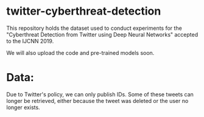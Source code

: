 # twitter-cyberthreat-detection
This repository holds the dataset used to conduct experiments for the "Cyberthreat Detection from Twitter using Deep Neural Networks" accepted to the IJCNN 2019.

We will also upload the code and pre-trained models soon. 

# Data:
Due to Twitter's policy, we can only publish IDs.
Some of these tweets can longer be retrieved, either because the tweet was deleted or the user no longer exists.

